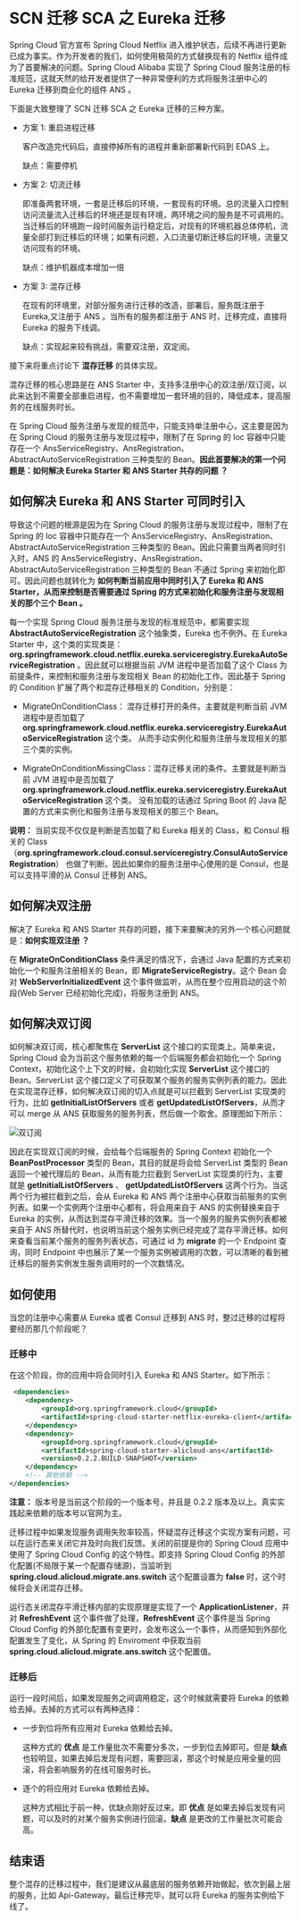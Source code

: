 # SCN 迁移 SCA 之 Eureka 迁移

Spring Cloud 官方宣布 Spring Cloud Netflix 进入维护状态，后续不再进行更新已成为事实。作为开发者的我们，如何使用极简的方式替换现有的 Netflix 组件成为了首要解决的问题。Spring Cloud Alibaba 实现了 Spring Cloud 服务注册的标准规范，这就天然的给开发者提供了一种非常便利的方式将服务注册中心的 Eureka 迁移到商业化的组件 ANS 。 

下面是大致整理了 SCN 迁移 SCA 之 Eureka 迁移的三种方案。

* 方案 1: 重启进程迁移

   客户改造完代码后，直接停掉所有的进程并重新部署新代码到 EDAS 上。

	缺点：需要停机

* 方案 2: 切流迁移

	即准备两套环境，一套是迁移后的环境，一套现有的环境。总的流量入口控制访问流量流入迁移后的环境还是现有环境，两环境之间的服务是不可调用的。当迁移后的环境跑一段时间服务运行稳定后，对现有的环境机器总体停机，流量全部打到迁移后的环境；如果有问题，入口流量切断迁移后的环境，流量又访问现有的环境。
	
	缺点：维护机器成本增加一倍


* 方案 3: 混存迁移

	在现有的环境里，对部分服务进行迁移的改造，部署后，服务既注册于 Eureka,又注册于 ANS 。当所有的服务都注册于 ANS 时，迁移完成，直接将 Eureka 的服务下线调。
	
	缺点：实现起来较有挑战，需要双注册，双定阅。
	

接下来将重点讨论下 **混存迁移** 的具体实现。	
	
混存迁移的核心思路是在 ANS Starter 中，支持多注册中心的双注册/双订阅，以此来达到不需要全部重启进程，也不需要增加一套环境的目的，降低成本，提高服务的在线服务时长。
	
在 Spring Cloud 服务注册与发现的规范中，只能支持单注册中心，这主要是因为在 Spring Cloud 的服务注册与发现过程中，限制了在 Spring 的 Ioc 容器中只能存在一个 AnsServiceRegistry、AnsRegistration、AbstractAutoServiceRegistration 三种类型的 Bean。**因此首要解决的第一个问题是：如何解决 Eureka Starter 和 ANS Starter 共存的问题 ？**

## 如何解决 Eureka 和 ANS Starter 可同时引入

导致这个问题的根源是因为在 Spring Cloud 的服务注册与发现过程中，限制了在 Spring 的 Ioc 容器中只能存在一个 AnsServiceRegistry、AnsRegistration、AbstractAutoServiceRegistration 三种类型的 Bean。因此只需要当两者同时引入时，ANS 的 AnsServiceRegistry、AnsRegistration、AbstractAutoServiceRegistration 三种类型的 Bean 不通过 Spring 来初始化即可。因此问题也就转化为 **如何判断当前应用中同时引入了 Eureka 和 ANS Starter，从而来控制是否需要通过 Spring 的方式来初始化和服务注册与发现相关的那个三个 Bean 。** 

每一个实现 Spring Cloud 服务注册与发现的标准规范中，都需要实现 **AbstractAutoServiceRegistration** 这个抽象类，Eureka 也不例外。在 Eureka Starter 中，这个类的实现类是：**org.springframework.cloud.netflix.eureka.serviceregistry.EurekaAutoServiceRegistration** 。因此就可以根据当前 JVM 进程中是否加载了这个 Class 为前提条件，来控制和服务注册与发现相关 Bean 的初始化工作。因此基于 Spring 的 Condition 扩展了两个和混存迁移相关的 Condition，分别是：

* MigrateOnConditionClass： 混存迁移打开的条件。主要就是判断当前 JVM 进程中是否加载了 **org.springframework.cloud.netflix.eureka.serviceregistry.EurekaAutoServiceRegistration** 这个类。 从而手动实例化和服务注册与发现相关的那三个类的实例。


* MigrateOnConditionMissingClass：混存迁移关闭的条件。主要就是判断当前 JVM 进程中是否加载了 **org.springframework.cloud.netflix.eureka.serviceregistry.EurekaAutoServiceRegistration** 这个类。 没有加载的话通过 Spring Boot 的 Java 配置的方式来实例化和服务注册与发现相关的那三个 Bean。

**说明：** 当前实现不仅仅是判断是否加载了和 Eureka 相关的 Class，和 Consul 相关的 Class（**org.springframework.cloud.consul.serviceregistry.ConsulAutoServiceRegistration**） 也做了判断。因此如果你的服务注册中心使用的是 Consul，也是可以支持平滑的从 Consul 迁移到 ANS。


## 如何解决双注册

解决了 Eureka 和 ANS Starter 共存的问题，接下来要解决的另外一个核心问题就是：**如何实现双注册 ？** 

在 **MigrateOnConditionClass** 条件满足的情况下，会通过 Java 配置的方式来初始化一个和服务注册相关的 Bean，即 **MigrateServiceRegistry**。这个 Bean 会对 **WebServerInitializedEvent** 这个事件做监听，从而在整个应用启动的这个阶段(Web Server 已经初始化完成)，将服务注册到 ANS。


## 如何解决双订阅

如何解决双订阅，核心都聚焦在 **ServerList** 这个接口的实现类上。简单来说，Spring Cloud 会为当前这个服务依赖的每一个后端服务都会初始化一个 Spring Context，初始化这个上下文的时候，会初始化实现 **ServerList** 这个接口的 Bean。ServerList 这个接口定义了可获取某个服务的服务实例列表的能力。因此在实现混存迁移，如何解决双订阅的切入点就是可以拦截到 ServerList 实现类的行为，比如 **getInitialListOfServers** 或者 **getUpdatedListOfServers**，从而才可以 merge 从 ANS 获取服务的服务列表，然后做一个取舍。原理图如下所示：

![双订阅](http://edas.oss-cn-hangzhou.aliyuncs.com/deshao/pictures/server_list.png)


因此在实现双订阅的时候，会给每个后端服务的 Spring Context 初始化一个 **BeanPostProcessor** 类型的 Bean，其目的就是将会给 ServerList 类型的 Bean 返回一个被代理后的 Bean，从而有能力拦截到 ServerList 实现类的行为，主要就是 **getInitialListOfServers** 、 **getUpdatedListOfServers** 这两个行为。当这两个行为被拦截到之后，会从 Eureka 和 ANS 两个注册中心获取当前服务的实例列表。如果一个实例两个注册中心都有，将会用来自于 ANS 的实例替换来自于 Eureka 的实例，从而达到混存平滑迁移的效果。当一个服务的服务实例列表都被来自于 ANS 所替代时，也说明当前这个服务实例已经完成了混存平滑迁移。如何来查看当前某个服务的服务列表状态，可通过 id 为 **migrate** 的一个 Endpoint 查询，同时 Endpoint 中也展示了某一个服务实例被调用的次数，可以清晰的看到被迁移后的服务实例发生服务调用时的一个次数情况。

## 如何使用


当您的注册中心需要从 Eureka 或者 Consul 迁移到 ANS 时，整过迁移的过程将要经历那几个阶段呢？


### 迁移中

在这个阶段，你的应用中将会同时引入 Eureka 和 ANS Starter。如下所示：

```xml
 <dependencies>
    <dependency>
        <groupId>org.springframework.cloud</groupId>
        <artifactId>spring-cloud-starter-netflix-eureka-client</artifactId>
    </dependency>
    <dependency>
        <groupId>org.springframework.cloud</groupId>
        <artifactId>spring-cloud-starter-alicloud-ans</artifactId>
        <version>0.2.2.BUILD-SNAPSHOT</version>
    </dependency>
	<!-- 其他依赖 -->
</dependencies>

```
**注意：** 版本号是当前这个阶段的一个版本号，并且是 0.2.2 版本及以上。真实实践起来依赖的版本号以官网为主。

迁移过程中如果发现服务调用失败率较高，怀疑混存迁移这个实现方案有问题，可以在运行态来关闭它并及时向我们反馈。关闭的前提是你的 Spring Cloud 应用中使用了 Spring Cloud Config 的这个特性。即支持 Spring Cloud Config 的外部化配置(不局限于某一个配置存储源)，当监听到 **spring.cloud.alicloud.migrate.ans.switch** 这个配置设置为 **false** 时，这个时候将会关闭混存迁移。

运行态关闭混存平滑迁移内部的实现原理是实现了一个 **ApplicationListener**，并对 **RefreshEvent** 这个事件做了处理，**RefreshEvent** 这个事件是当 Spring Cloud Config 的外部化配置有变更时，会发布这么一个事件，从而感知到外部化配置发生了变化，从 Spring 的 Enviroment 中获取当前 **spring.cloud.alicloud.migrate.ans.switch** 这个配置值。


### 迁移后

运行一段时间后，如果发现服务之间调用稳定，这个时候就需要将 Eureka 的依赖给去掉。去掉的方式可以有两种选择：

* 一步到位将所有应用对 Eureka 依赖给去掉。

	这种方式的 **优点** 是工作量批次不需要分多次，一步到位去掉即可。但是 **缺点** 也较明显，如果去掉后发现有问题，需要回滚，那这个时候是应用全量的回滚，将会影响服务的在线可服务时长。

* 逐个的将应用对 Eureka 依赖给去掉。

	这种方式相比于前一种，优缺点刚好反过来。即 **优点** 是如果去掉后发现有问题，可以及时的对某个服务实例进行回滚。**缺点** 是更改的工作量批次可能会高。
	

## 结束语
	
整个混存的迁移过程中，我们是建议从最底层的服务依赖开始做起，依次到最上层的服务，比如 Api-Gateway。最后迁移完毕，就可以将 Eureka 的服务实例给下线了。	